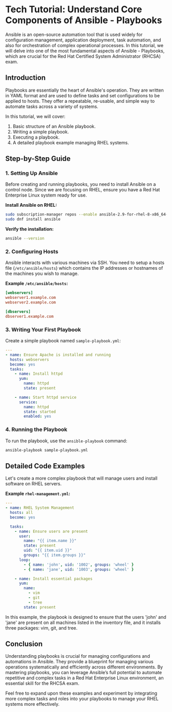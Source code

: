# Tech Tutorial: Understand Core Components of Ansible - Playbooks

Ansible is an open-source automation tool that is used widely for configuration management, application deployment, task automation, and also for orchestration of complex operational processes. In this tutorial, we will delve into one of the most fundamental aspects of Ansible - Playbooks, which are crucial for the Red Hat Certified System Administrator (RHCSA) exam.

## Introduction

Playbooks are essentially the heart of Ansible's operation. They are written in YAML format and are used to define tasks and set configurations to be applied to hosts. They offer a repeatable, re-usable, and simple way to automate tasks across a variety of systems.

In this tutorial, we will cover:
1. Basic structure of an Ansible playbook.
2. Writing a simple playbook.
3. Executing a playbook.
4. A detailed playbook example managing RHEL systems.

## Step-by-Step Guide

### 1. Setting Up Ansible

Before creating and running playbooks, you need to install Ansible on a control node. Since we are focusing on RHEL, ensure you have a Red Hat Enterprise Linux system ready for use.

**Install Ansible on RHEL:**

```bash
sudo subscription-manager repos --enable ansible-2.9-for-rhel-8-x86_64-rpms
sudo dnf install ansible
```

**Verify the installation:**

```bash
ansible --version
```

### 2. Configuring Hosts

Ansible interacts with various machines via SSH. You need to setup a hosts file (`/etc/ansible/hosts`) which contains the IP addresses or hostnames of the machines you wish to manage.

**Example `/etc/ansible/hosts`:**

```ini
[webservers]
webserver1.example.com
webserver2.example.com

[dbservers]
dbserver1.example.com
```

### 3. Writing Your First Playbook

Create a simple playbook named `sample-playbook.yml`:

```yaml
---
- name: Ensure Apache is installed and running
  hosts: webservers
  become: yes
  tasks:
    - name: Install httpd
      yum:
        name: httpd
        state: present

    - name: Start httpd service
      service:
        name: httpd
        state: started
        enabled: yes
```

### 4. Running the Playbook

To run the playbook, use the `ansible-playbook` command:

```bash
ansible-playbook sample-playbook.yml
```

## Detailed Code Examples

Let's create a more complex playbook that will manage users and install software on RHEL servers.

**Example `rhel-management.yml`:**

```yaml
---
- name: RHEL System Management
  hosts: all
  become: yes

  tasks:
    - name: Ensure users are present
      user:
        name: "{{ item.name }}"
        state: present
        uid: "{{ item.uid }}"
        groups: "{{ item.groups }}"
      loop:
        - { name: 'john', uid: '1002', groups: 'wheel' }
        - { name: 'jane', uid: '1003', groups: 'wheel' }

    - name: Install essential packages
      yum:
        name:
          - vim
          - git
          - tree
        state: present
```

In this example, the playbook is designed to ensure that the users 'john' and 'jane' are present on all machines listed in the inventory file, and it installs three packages: vim, git, and tree.

## Conclusion

Understanding playbooks is crucial for managing configurations and automations in Ansible. They provide a blueprint for managing various operations systematically and efficiently across different environments. By mastering playbooks, you can leverage Ansible’s full potential to automate repetitive and complex tasks in a Red Hat Enterprise Linux environment, an essential skill for the RHCSA exam.

Feel free to expand upon these examples and experiment by integrating more complex tasks and roles into your playbooks to manage your RHEL systems more effectively.